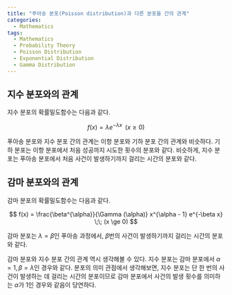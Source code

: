 ```yaml
---
title: "푸아송 분포(Poisson distribution)과 다른 분포들 간의 관계"
categories:
  - Mathematics
tags:
  - Mathematics
  - Probability Theory
  - Poisson Distribution
  - Exponential Distribution
  - Gamma Distribution
---
```


## 지수 분포와의 관계

지수 분포의 확률밀도함수는 다음과 같다.

$$ f(x) = \lambda e^{-\lambda x} \;\; (x \ge 0) $$

푸아송 분포와 지수 분포 간의 관계는 이항 분포와 기하 분포 간의 관계와 비슷하다.
기하 분포는 이항 분포에서 처음 성공까지 시도한 횟수의 분포와 같다.
비슷하게, 지수 분포는 푸아송 분포에서 처음 사건이 발생하기까지 걸리는 시간의 분포와 같다.

## 감마 분포와의 관계

감마 분포의 확률밀도함수는 다음과 같다.

$$ f(x) = \frac{\beta^{\alpha}}{\Gamma (\alpha)} x^{\alpha - 1} e^{-\beta x} \;\; (x \ge 0) $$

감마 분포는 $\lambda = \beta$인 푸아송 과정에서, $\beta$번의 사건이 발생하기까지 걸리는 시간의 분포와 같다.

감마 분포와 지수 분포 간의 관계 역시 생각해볼 수 있다. 지수 분포는 감마 분포에서 $\alpha = 1, \beta = \lambda$인 경우와 같다.
분포의 의미 관점에서 생각해보면, 지수 분포는 단 한 번의 사건이 발생하는 데 걸리는 시간의 분포이므로 감마 분포에서 사건의 발생 횟수를 의미하는 $\alpha$가 $1$인 경우와 같음이 당연하다.
